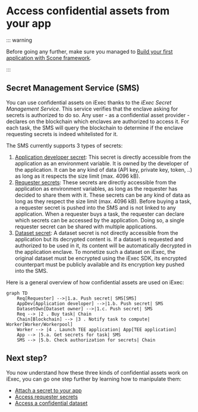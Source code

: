 # Access confidential assets from your app

::: warning

Before going any further, make sure you managed to
[Build your first application with Scone framework](create-your-first-sgx-app.md).

:::

## Secret Management Service (SMS)

You can use confidential assets on iExec thanks to the _iExec Secret Management
Service_. This service verifies that the enclave asking for secrets is
authorized to do so. Any user - as a confidential asset provider - declares on
the blockchain which enclaves are authorized to access it. For each task, the
SMS will query the blockchain to determine if the enclave requesting secrets is
indeed whitelisted for it.

The SMS currently supports 3 types of secrets:

1. [Application developer secret](/guides/build-iapp/build-&-deploy#application-developer-secret): This secret is
   directly accessible from the application as an environment variable. It is
   owned by the developer of the application. It can be any kind of data (API
   key, private key, token, ..) as long as it respects the size limit (max. 4096
   kB).
2. [Requester secrets](/guides/build-iapp/inputs-and-outputs#access-requester-secrets): These secrets are directly
   accessible from the application as environment variables, as long as the
   requester has decided to share them with it. These secrets can be any kind of
   data as long as they respect the size limit (max. 4096 kB). Before buying a
   task, a requester secret is pushed into the SMS and is not linked to any
   application. When a requester buys a task, the requester can declare which
   secrets can be accessed by the application. Doing so, a single requester
   secret can be shared with multiple applications.
3. [Dataset secret](sgx-encrypted-dataset.md): A dataset secret is not directly
   accessible from the application but its decrypted content is. If a dataset is
   requested and authorized to be used in it, its content will be automatically
   decrypted in the application enclave. To monetize such a dataset on iExec,
   the original dataset must be encrypted using the iExec SDK, its encrypted
   counterpart must be publicly available and its encryption key pushed into the
   SMS.

Here is a general overview of how confidential assets are used on iExec:

```mermaid
graph TD
    Req[Requester] -->|1.a. Push secret| SMS[SMS]
    AppDev[Application developer] -->|1.b. Push secret| SMS
    DatasetOwn[Dataset owner] -->|1.c. Push secret| SMS
    Req --> |2 . Buy task| Chain
    Chain[Blockchain] --> |3 . Notify task to compute| Worker[Worker/Workerpool]
    Worker --> |4 . Launch TEE application| App[TEE application]
    App --> |5.a. Get secrets for task| SMS
    SMS --> |5.b. Check authorization for secrets| Chain
```

## Next step?

You now understand how these three kinds of confidential assets work on iExec,
you can go one step further by learning how to manipulate them:

- [Attach a secret to your app](/guides/build-iapp/build-&-deploy#application-developer-secret)
- [Access requester secrets](/guides/build-iapp/inputs-and-outputs#access-requester-secrets)
- [Access a confidential dataset](sgx-encrypted-dataset.md)
